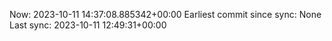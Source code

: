Now: 2023-10-11 14:37:08.885342+00:00 Earliest commit since sync: None Last sync: 2023-10-11 12:49:31+00:00
